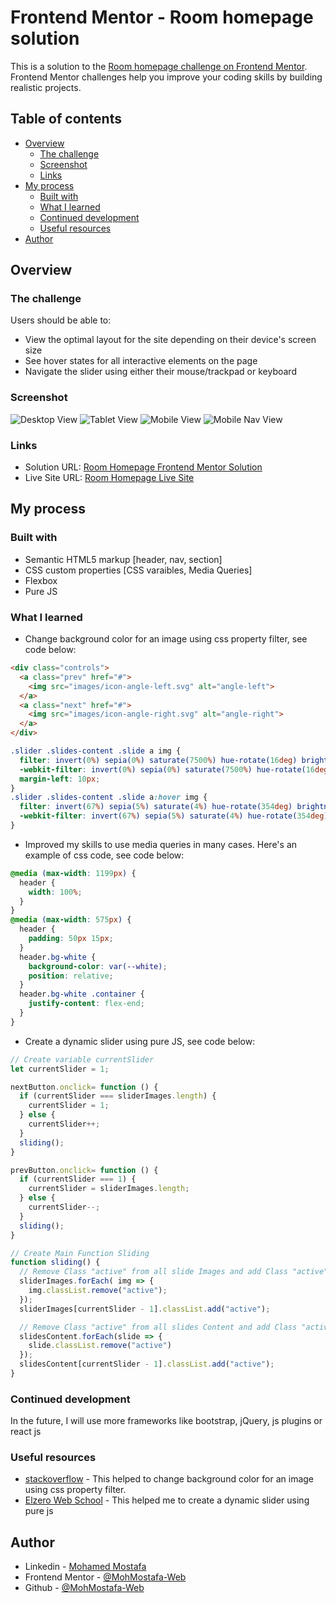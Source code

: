 # Frontend Mentor - Room homepage solution

This is a solution to the [Room homepage challenge on Frontend Mentor](https://www.frontendmentor.io/challenges/room-homepage-BtdBY_ENq). Frontend Mentor challenges help you improve your coding skills by building realistic projects. 

## Table of contents

- [Overview](#overview)
  - [The challenge](#the-challenge)
  - [Screenshot](#screenshot)
  - [Links](#links)
- [My process](#my-process)
  - [Built with](#built-with)
  - [What I learned](#what-i-learned)
  - [Continued development](#continued-development)
  - [Useful resources](#useful-resources)
- [Author](#author)

## Overview

### The challenge

Users should be able to:

- View the optimal layout for the site depending on their device's screen size
- See hover states for all interactive elements on the page
- Navigate the slider using either their mouse/trackpad or keyboard

### Screenshot

![Desktop View](./screenshots/Large-Screen.png)
![Tablet View](./screenshots/Medium-Screen.png)
![Mobile View](./screenshots/Mobile-Screen.png)
![Mobile Nav View](./screenshots/Mobile-Screen-Nav.png)

### Links

- Solution URL: [Room Homepage Frontend Mentor Solution](https://github.com/MohMostafa-Web/room-homepage-frontend-mentor)
- Live Site URL: [Room Homepage Live Site](https://mohmostafa-web.github.io/room-homepage-frontend-mentor/)

## My process

### Built with

- Semantic HTML5 markup [header, nav, section]
- CSS custom properties [CSS varaibles, Media Queries]
- Flexbox
- Pure JS

### What I learned

- Change background color for an image using css property filter, see code below:

```html
<div class="controls">
  <a class="prev" href="#">
    <img src="images/icon-angle-left.svg" alt="angle-left">
  </a>
  <a class="next" href="#">
    <img src="images/icon-angle-right.svg" alt="angle-right">
  </a>
</div>
```
```css
.slider .slides-content .slide a img {
  filter: invert(0%) sepia(0%) saturate(7500%) hue-rotate(16deg) brightness(96%) contrast(103%);
  -webkit-filter: invert(0%) sepia(0%) saturate(7500%) hue-rotate(16deg) brightness(96%) contrast(103%);
  margin-left: 10px;
}
.slider .slides-content .slide a:hover img {
  filter: invert(67%) sepia(5%) saturate(4%) hue-rotate(354deg) brightness(95%) contrast(88%);
  -webkit-filter: invert(67%) sepia(5%) saturate(4%) hue-rotate(354deg) brightness(95%) contrast(88%);
}
```

- Improved my skills to use media queries in many cases. Here's an example of css code, see code below:

```css
@media (max-width: 1199px) {
  header {
    width: 100%;
  }
}
@media (max-width: 575px) {
  header {
    padding: 50px 15px;
  }
  header.bg-white {
    background-color: var(--white);
    position: relative;
  }
  header.bg-white .container {
    justify-content: flex-end;
  }
}
```

- Create a dynamic slider using pure JS, see code below:

```js
// Create variable currentSlider
let currentSlider = 1;

nextButton.onclick= function () {
  if (currentSlider === sliderImages.length) {
    currentSlider = 1;
  } else {
    currentSlider++;
  }
  sliding();
}

prevButton.onclick= function () {
  if (currentSlider === 1) {
    currentSlider = sliderImages.length;
  } else {
    currentSlider--;
  }
  sliding();
}

// Create Main Function Sliding
function sliding() {
  // Remove Class "active" from all slide Images and add Class "active" to current slide Image
  sliderImages.forEach( img => {
    img.classList.remove("active");
  });
  sliderImages[currentSlider - 1].classList.add("active");

  // Remove Class "active" from all slides Content and add Class "active" to current slide Content
  slidesContent.forEach(slide => {
    slide.classList.remove("active")
  });
  slidesContent[currentSlider - 1].classList.add("active");
}
```

### Continued development

In the future, I will use more frameworks like bootstrap, jQuery, js plugins or react js

### Useful resources

- [stackoverflow](https://stackoverflow.com/questions/24933430/img-src-svg-changing-the-styles-with-css) - This helped to change background color for an image using css property filter.
- [Elzero Web School](https://elzero.org/js-tuts-create-slider/) - This helped me to create a dynamic slider using pure js

## Author

- Linkedin - [Mohamed Mostafa](https://www.linkedin.com/in/mohamed-mostafa-4a08aa1a2/)
- Frontend Mentor - [@MohMostafa-Web](https://www.frontendmentor.io/profile/MohMostafa-Web)
- Github - [@MohMostafa-Web](https://github.com/MohMostafa-Web)

